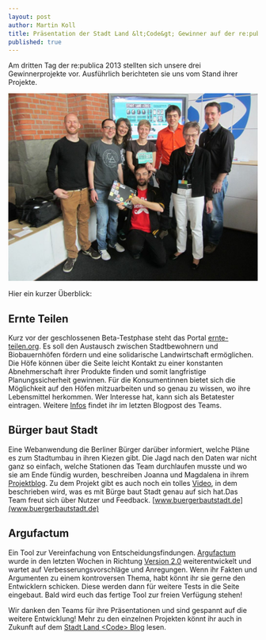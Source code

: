 ```yaml
---
layout: post
author: Martin Koll
title: Präsentation der Stadt Land &lt;Code&gt; Gewinner auf der re:publica
published: true
---
```



Am dritten Tag der re:publica 2013 stellten sich unsere drei Gewinnerprojekte vor. Ausführlich berichteten sie uns vom Stand ihrer Projekte.

<img src="/img/posts/SLC_republica2013.jpg" alt="StadtLandCode: Teilnehmer und Sponsoren" width="700" />

Hier ein kurzer Überblick:

## Ernte Teilen

Kurz vor der geschlossenen Beta-Testphase steht das Portal [ernte-teilen.org](http://www.ernte-teilen.org). Es soll den Austausch zwischen Stadtbewohnern und Biobauernhöfen fördern und eine solidarische Landwirtschaft ermöglichen. Die Höfe können über die Seite leicht Kontakt zu einer konstanten Abnehmerschaft ihrer Produkte finden und somit langfristige Planungssicherheit gewinnen. Für die Konsumentinnen bietet sich die Möglichkeit auf den Höfen mitzuarbeiten und so genau zu wissen, wo ihre Lebensmittel herkommen. Wer Interesse hat, kann sich als Betatester eintragen. Weitere [Infos](http://stadtlandcode.de/blog/2013/04/03/ernte-teilen-de.html) findet ihr im letzten Blogpost des Teams.

## Bürger baut Stadt

Eine Webanwendung die Berliner Bürger darüber informiert, welche Pläne es zum Stadtumbau in ihren Kiezen gibt. Die Jagd nach den Daten war nicht ganz so einfach, welche Stationen das Team durchlaufen musste und wo sie am Ende fündig wurden, beschreiben Joanna und Magdalena in ihrem [Projektblog](http://blog.buergerbautstadt.de). Zu dem Projekt gibt es auch noch ein tolles [Video](https://vimeo.com/65678345), in dem beschrieben wird, was es mit Bürge baut Stadt genau auf sich hat.Das Team freut sich über Nutzer und Feedback. [www.buergerbautstadt.de](www.buergerbautstadt.de)

## Argufactum

Ein Tool zur Vereinfachung von Entscheidungsfindungen.
[Argufactum](http://argufactum.de/argumente.html#/evaluate) wurde in den letzten Wochen in Richtung [Version 2.0](http://stadtlandcode.de/blog/2013/04/02/Argufactum.html) weiterentwickelt und wartet auf Verbesserungsvorschläge und Anregungen. Wenn ihr Fakten und Argumenten zu einem kontroversen Thema, habt könnt ihr sie gerne den Entwicklern schicken. Diese werden dann für weitere Tests in die Seite eingebaut. Bald wird euch das fertige Tool zur freien Verfügung stehen!

Wir danken den Teams für ihre Präsentationen und sind gespannt auf die weitere Entwicklung!
Mehr zu den einzelnen Projekten könnt ihr auch in Zukunft auf dem [Stadt Land &lt;Code&gt; Blog](http://stadtlandcode.de/blog/) lesen.
